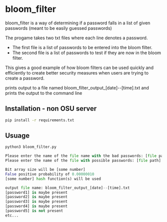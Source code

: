 # bloom_filter
bloom_filter is a way of determining if a password falls in a list of given passwords (meant to be easily guessed passwords)

The progame takes two txt files where each line denotes a password. 
 - The first file is a list of passwords to be entered into the bloom filter. 
 - The second file is a list of passwords to test if they are now in the bloom filter. 

This gives a good example of how bloom filters can be used quickly and efficiently to create better security measures when users are trying to create a password.

prints output to a file named bloom_filter_output_[date]--[time].txt and prints the output to the command line

## Installation - non OSU server
```bash
pip install -r requirements.txt 
```

## Usuage 

```python
python3 bloom_filter.py

Please enter the name of the file name with the bad passwords: [file path]
Please enter the name of the file with possible passwords: [file path]

Bit array size will be [some number]
False positive probability of 0.00000010
[some number] hash function(s) will be used

output file name: bloom_filter_output_[date]--[time].txt
[password1] is maybe present
[password2] is maybe present
[password3] is maybe present
[password4] is maybe present
[password5] is not present
etc...
``` 
